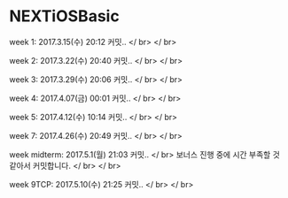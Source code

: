# NEXTiOSBasic

week 1: 2017.3.15(수) 20:12 커밋.. </ br> </ br>

week 2: 2017.3.22(수) 20:40 커밋.. </ br> </ br>

week 3: 2017.3.29(수) 20:06 커밋.. </ br> </ br>

week 4: 2017.4.07(금) 00:01 커밋.. </ br> </ br>

week 5: 2017.4.12(수) 10:14 커밋.. </ br> </ br>

week 7: 2017.4.26(수) 20:49 커밋.. </ br> </ br>

week midterm: 2017.5.1(월) 21:03 커밋.. </ br>
보너스 진행 중에 시간 부족할 것 같아서 커밋합니다. </ br> </ br>

week 9TCP: 2017.5.10(수) 21:25 커밋.. </ br> </ br>
